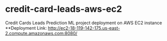 # credit-card-leads-aws-ec2
Credit Cards Leads Prediction ML project deployment on AWS EC2 instance  
**Deployment Link: http://ec2-18-119-142-175.us-east-2.compute.amazonaws.com:8080/
